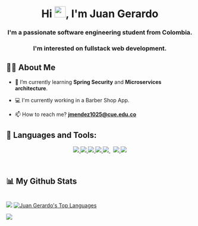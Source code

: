 
<h1 align="center">Hi <img src="https://raw.githubusercontent.com/MartinHeinz/MartinHeinz/master/wave.gif" width="30px">, I'm Juan Gerardo</h1>
<h3 align="center">I'm a passionate software engineering student from Colombia.</h3>
<h3 align="center">I'm interested on fullstack web development.</h3>



## 🙋‍♂️ About Me

- 🌱 I’m currently learning **Spring Security** and **Microservices architecture**.
- 💻 I'm currently working in a Barber Shop App.

- 📫 How to reach me? **jmendez1025@cue.edu.co**


## 🚀 Languages and Tools:

<p align="center"> 
    <a href="https://www.java.com" target="_blank"> <img src="https://img.icons8.com/color/48/000000/java-coffee-cup-logo.png"/> </a>
    <a href="https://spring.io/projects/spring-boot" target="_blank"> <img src="https://img.icons8.com/color/48/000000/spring-logo.png"/> </a> 
    <a href="https://developer.mozilla.org/en-US/docs/Web/JavaScript" target="_blank"> <img src="https://img.icons8.com/color/48/000000/javascript.png"/> </a> 
    <a href="https://reactjs.org/" target="_blank"> <img src="https://img.icons8.com/color/48/000000/react-native.png"/> </a>
    <a style="padding-right:8px;" href="https://www.mysql.com/" target="_blank"> <img src="https://img.icons8.com/fluent/50/000000/mysql-logo.png"/> </a>
    <a href="https://git-scm.com/" target="_blank"> <img src="https://img.icons8.com/color/48/000000/git.png"/> </a> 
    <a href="https://redux.js.org" target="_blank"> <img src="https://img.icons8.com/color/48/000000/redux.png"/> </a>

</p>

<br/>


## 📊 My Github Stats

 <br/>
    <a href="https://github.com/Jmendezzz/github-readme-stats"><img src="https://github-readme-stats.vercel.app/api?username=Jmendezzz&show_icons=true&count_private=true&theme=react&hide_border=true&bg_color=0D1117" /></a>
  <a href="https://github.com/Jmendezzz/github-readme-stats"><img alt="Juan Gerardo's Top Languages" src="https://github-readme-stats.vercel.app/api/top-langs/?username=Jmendezzz&langs_count=8&count_private=true&layout=compact&theme=react&hide_border=true&bg_color=0D1117" /></a>
  <br/>
  
![](https://komarev.com/ghpvc/?username=Jmendezzz&color=blue)
